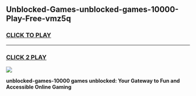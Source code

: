 
## Unblocked-Games-unblocked-games-10000-Play-Free-vmz5q
<h3>
<a href="https://premium76.site?title=unblocked-games-10000&ref=23A">CLICK TO PLAY</a></h3>
<hr>

<h3>
<a href="https://premium76.site?title=unblocked-games-10000&ref=23A">CLICK 2 PLAY</a>
  
</h3>

<a href="https://premium76.site?title=unblocked-games-10000&ref=23A"><img src="https://clearcache.store/games.png"></a>


**unblocked-games-10000 games unblocked: Your Gateway to Fun and Accessible Online Gaming**
